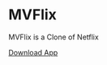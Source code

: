 # MVFlix
MVFlix is a Clone of Netflix


<a href="https://drive.google.com/drive/folders/1ItkgQ6ou1UH5kVJuiPahLw8XdaaqjrbT?usp=sharing">Download App</a>
